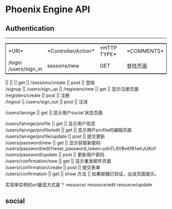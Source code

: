 # Phoenix Engine API

## Authentication
***
<table style="border:1px solid; width:100%">
	<tr>
		<td>
			*URI*
		</td>
		<td>
			*Controller/Action*
		</td>
		<td>
			*HTTP TYPE*
		</td>
		<td>
			*COMMENTS*
		</td>
	</tr>
	<tr>
		<td>
			/login <br /> /users/sign_in
		</td>
		<td>
			sessons/new
		</td>
		<td>
			GET
		</td>
		<td>
			登陆页面
		</td>
	</tr>
</table>

   ||  ||    ||  get  || 
/sessions/create || post  || 登陆  
/signup  || /users/sign_up  || /registers/new || get || 显示注册页面  
/registers/create  ||  post  ||  注册  
/logout   ||  /users/sign_out || post || 注消  

/users/lanvige  ||  get  ||  显示用户social 状态页面  

/users/lanvige/profile || get || 显示用户信息  
/users/lanvige/profile/edit  ||  get || 显示用户profile的编辑页面  
/users/lanvige/profile/update || post || 提交更新  
/users/password/new  ||  get || 显示获取新密码  
/users/password/edit?reset_password_token=ydnTL9VBv6f81whJUKoY  
/users/password/update  ||  post  ||  更新用户密码  
/users/confirmation/new  || get  || 显示重发邮件页面  
/users/confirmation/create  || post  || 提交表单  
/users/confirmation  ||  get  ||  show 方法  || 如果邮箱已验证，出该页面提示。  


实现单实例的url最佳方式是？
resource/
resource/edit
resource/update

## social

